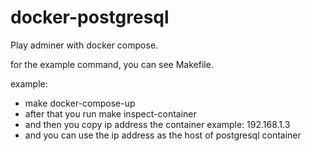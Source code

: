 # docker-postgresql

Play adminer with docker compose.

for the example command, you can see Makefile.

example:

  - make docker-compose-up
  - after that you run make inspect-container
  - and then you copy ip address the container example: 192.168.1.3
  - and you can use the ip address as the host of postgresql container
